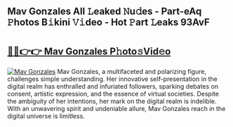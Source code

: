 ## Mav Gonzales All 𝙻eaked 𝙽u𝚍es - Part-eAq 𝙿hotos B𝚒kini 𝚅𝚒deo - Hot 𝙿art 𝙻eaks 93AvF

# <h2><a href="http://ld0827g.urlbe.top/?page=Mav+Gonzales">🔗🔗👉👉 Mav Gonzales P𝚑oto𝚜Vid𝚎o</a></h2>

[![Mav Gonzales](https://i.imgur.com/eBuTRDB.gif)](http://ld0827g.urlbe.top/?page=Mav+Gonzales)
Mav Gonzales, a multifaceted and polarizing figure, challenges simple understanding. Her innovative self-presentation in the digital realm has enthralled and infuriated followers, sparking debates on consent, artistic expression, and the essence of virtual societies. Despite the ambiguity of her intentions, her mark on the digital realm is indelible. With an unwavering spirit and undeniable allure, Mav Gonzales reach in the digital universe is limitless.
